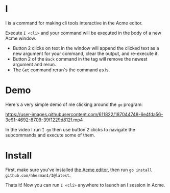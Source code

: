 # I

I is a command for making cli tools interactive in the Acme editor. 

Execute `I <cli>` and your command will be executed in the body of a new Acme window. 

* Button 2 clicks on text in the window will append the clicked text as a new argument for your command, clear the output, and re-execute it. 
* Button 2 of the `Back` command in the tag will remove the newest argument and rerun. 
* The `Get` command rerun's the command as is.

# Demo

Here's a very simple demo of me clicking around the `go` program:

https://user-images.githubusercontent.com/611822/187044748-6e4fda56-3e91-4692-8709-39f1229d812f.mp4

In the video I run `I go` then use button 2 clicks to navigate the subcommands and execute some of them. 

# Install

First, make sure you've installed [the Acme editor](https://github.com/9fans/plan9port), then run `go install github.com/hherman1/I@latest`. 

Thats it! Now you can run `I <cli>` anywhere to launch an I session in Acme.  
